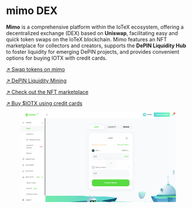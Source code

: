 # mimo DEX

**Mimo** is a comprehensive platform within the IoTeX ecosystem, offering a decentralized exchange (DEX) based on **Uniswap**, facilitating easy and quick token swaps on the IoTeX blockchain. Mimo features an NFT marketplace for collectors and creators, supports the **DePIN Liquidity Hub** to foster liquidity for emerging DePIN projects, and provides convenient options for buying IOTX with credit cards.

[↗ Swap tokens on mimo](https://mimo.exchange/swap)

[↗ DePIN Liquidity Mining](https://mimo.exchange/pools)

[↗ Check out the NFT marketplace](https://nft.mimo.exchange/)

[↗ Buy $IOTX using credit cards](https://mimo.exchange/buy-iotx/creditcard)

<figure><img src="../../.gitbook/assets/image (65).png" alt=""><figcaption></figcaption></figure>
